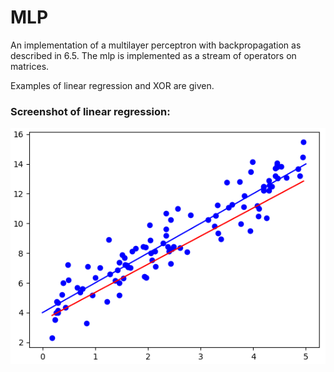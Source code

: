 # MLP

An implementation of a multilayer perceptron with backpropagation as described in 6.5. The mlp is implemented as a stream of operators on matrices.

Examples of linear regression and XOR are given.

### Screenshot of linear regression:
![screenshot](Capture.PNG)
